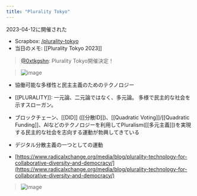 ```yaml
---
title: "Plurality Tokyo"
---
```


2023-04-12に開催された
- Scrapbox: [/plurality-tokyo](https://scrapbox.io/plurality-tokyo)
- 当日のメモ: [[Plurality Tokyo 2023]]


> [@0xtkgshn](https://twitter.com/0xtkgshn/status/1629726848220553217?s=20): Plurality Tokyo開催決定！

> ![image](https://gyazo.com/1c688151d8d263cd72bca5d221a375a5/thumb/1000)
- 協働可能な多様性と民主主義のためのテクノロジー
- [[PLURALITY]]: 一元論、二元論ではなく、多元論。 多様で民主的な社会を示すスローガン。
- ブロックチェーン、[[DID]] ([[分散ID]])、[[Quadratic Voting]]/[[Quadratic Funding]]、AIなどのテクノロジーを利用してPluralism([[多元主義]])を実現する民主的な社会を志向する運動が勃興してきている

- デジタル分散主義の一つとしての運動
- [https://www.radicalxchange.org/media/blog/plurality-technology-for-collaborative-diversity-and-democracy/](https://www.radicalxchange.org/media/blog/plurality-technology-for-collaborative-diversity-and-democracy/)

> ![image](https://gyazo.com/fc568c9161251ec99cdd41b0e00a580a/thumb/1000)
